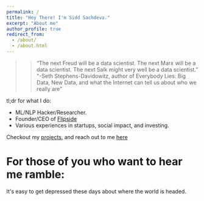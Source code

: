 ```yaml
---
permalink: /
title: "Hey There! I'm Sidd Sachdeva."
excerpt: "About me"
author_profile: true
redirect_from: 
  - /about/
  - /about.html
---
```


> > “The next Freud will be a data scientist. The next Marx will be a data scientist. The next Salk might very well be a data scientist.”
> "-Seth Stephens-Davidowitz, author of Everybody Lies: Big Data, New Data, and what the Internet can tell us about who we really are"

tl;dr for what I do:

* ML/NLP Hacker/Researcher. 
* Founder/CEO of [Flipside](www.flipsidetalk.com)
* Various experiences in startups, social impact, and investing.

Checkout my [projects](https://siddsach.github.io/portfolio/), and reach out to me [here](ssachdeva@uchicago.edu)

For those of you who want to hear me ramble:
=====
It's easy to get depressed these days about where the world is headed.
